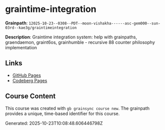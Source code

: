 # graintime-integration

**Grainpath**: `12025-10-23--0308--PDT--moon-vishakha------asc-gem000--sun-03rd--kae3g/graintimeintegration`

**Description**: Graintime integration system: help with grainpaths, graendaemon, graint6os, grainhumble - recursive 88 counter philosophy implementation

## Links

- [GitHub Pages](https://kae3g.github.io/grainkae3g/12025-10-23--0308--PDT--moon-vishakha------asc-gem000--sun-03rd--kae3g/graintimeintegration/)
- [Codeberg Pages](https://kae3g.codeberg.page/grainkae3g/12025-10-23--0308--PDT--moon-vishakha------asc-gem000--sun-03rd--kae3g/graintimeintegration/)

## Course Content

This course was created with `gb grainsync course new`.
The grainpath provides a unique, time-based identifier for this course.

Generated: 2025-10-23T10:08:48.606446798Z
